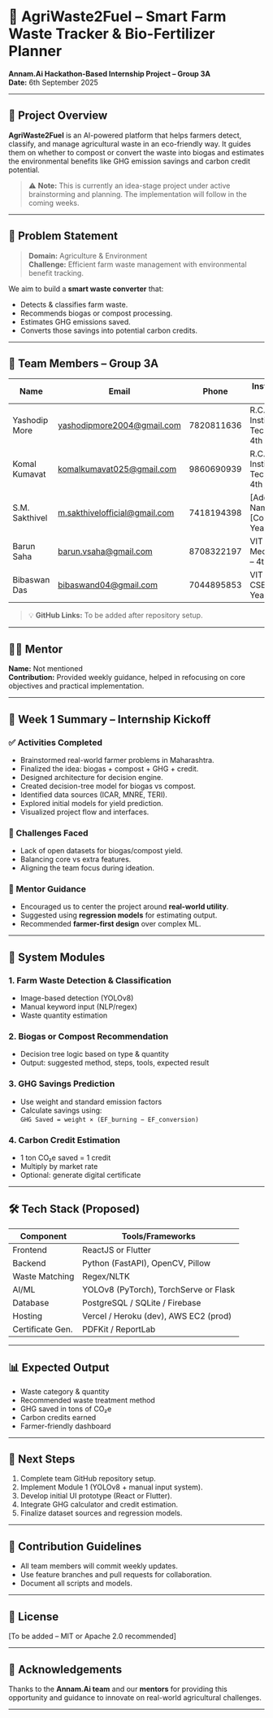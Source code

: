 # 🌾 AgriWaste2Fuel – Smart Farm Waste Tracker & Bio-Fertilizer Planner

**Annam.Ai Hackathon-Based Internship Project – Group 3A**  
**Date:** 6th September 2025

---

## 🚀 Project Overview

**AgriWaste2Fuel** is an AI-powered platform that helps farmers detect, classify, and manage agricultural waste in an eco-friendly way. It guides them on whether to compost or convert the waste into biogas and estimates the environmental benefits like GHG emission savings and carbon credit potential.

> ⚠️ **Note:** This is currently an idea-stage project under active brainstorming and planning. The implementation will follow in the coming weeks.

---

## 🌱 Problem Statement

> **Domain:** Agriculture & Environment  
> **Challenge:** Efficient farm waste management with environmental benefit tracking.

We aim to build a **smart waste converter** that:
- Detects & classifies farm waste.
- Recommends biogas or compost processing.
- Estimates GHG emissions saved.
- Converts those savings into potential carbon credits.

---

## 👥 Team Members – Group 3A

| Name             | Email                             | Phone       | Institution & Year                            |
|------------------|------------------------------------|-------------|-----------------------------------------------|
| Yashodip More    | yashodipmore2004@gmail.com         | 7820811636  | R.C. Patel Institute of Technology, 4th Year  |
| Komal Kumavat    | komalkumavat025@gmail.com          | 9860690939  | R.C. Patel Institute of Technology, 4th Year  |
| S.M. Sakthivel   | m.sakthivelofficial@gmail.com      | 7418194398  | [Add College Name], [Course & Year]           |
| Barun Saha       | barun.vsaha@gmail.com              | 8708322197  | VIT Chennai, Mechatronics – 4th Year          |
| Bibaswan Das     | bibaswand04@gmail.com              | 7044895853  | VIT Chennai, CSE – 4th Year                   |

> 💡 **GitHub Links:** To be added after repository setup.

---

## 🧑‍🏫 Mentor

**Name:** Not mentioned  
**Contribution:** Provided weekly guidance, helped in refocusing on core objectives and practical implementation.

---

## 📅 Week 1 Summary – Internship Kickoff

### ✅ Activities Completed
- Brainstormed real-world farmer problems in Maharashtra.
- Finalized the idea: biogas + compost + GHG + credit.
- Designed architecture for decision engine.
- Created decision-tree model for biogas vs compost.
- Identified data sources (ICAR, MNRE, TERI).
- Explored initial models for yield prediction.
- Visualized project flow and interfaces.

### 🧠 Challenges Faced
- Lack of open datasets for biogas/compost yield.
- Balancing core vs extra features.
- Aligning the team focus during ideation.

### 🙌 Mentor Guidance
- Encouraged us to center the project around **real-world utility**.
- Suggested using **regression models** for estimating output.
- Recommended **farmer-first design** over complex ML.

---

## 🧩 System Modules

### 1. **Farm Waste Detection & Classification**
- Image-based detection (YOLOv8)
- Manual keyword input (NLP/regex)
- Waste quantity estimation

### 2. **Biogas or Compost Recommendation**
- Decision tree logic based on type & quantity
- Output: suggested method, steps, tools, expected result

### 3. **GHG Savings Prediction**
- Use weight and standard emission factors
- Calculate savings using:  
  `GHG Saved = weight × (EF_burning − EF_conversion)`

### 4. **Carbon Credit Estimation**
- 1 ton CO₂e saved = 1 credit
- Multiply by market rate
- Optional: generate digital certificate

---

## 🛠️ Tech Stack (Proposed)

| Component        | Tools/Frameworks                            |
|------------------|---------------------------------------------|
| Frontend         | ReactJS or Flutter                          |
| Backend          | Python (FastAPI), OpenCV, Pillow            |
| Waste Matching   | Regex/NLTK                                  |
| AI/ML            | YOLOv8 (PyTorch), TorchServe or Flask       |
| Database         | PostgreSQL / SQLite / Firebase              |
| Hosting          | Vercel / Heroku (dev), AWS EC2 (prod)       |
| Certificate Gen. | PDFKit / ReportLab                          |

---

## 📊 Expected Output

- Waste category & quantity
- Recommended waste treatment method
- GHG saved in tons of CO₂e
- Carbon credits earned
- Farmer-friendly dashboard

---

## 📌 Next Steps

1. Complete team GitHub repository setup.
2. Implement Module 1 (YOLOv8 + manual input system).
3. Develop initial UI prototype (React or Flutter).
4. Integrate GHG calculator and credit estimation.
5. Finalize dataset sources and regression models.

---

## 🤝 Contribution Guidelines

- All team members will commit weekly updates.
- Use feature branches and pull requests for collaboration.
- Document all scripts and models.

---

## 📜 License

[To be added – MIT or Apache 2.0 recommended]

---

## 🙏 Acknowledgements

Thanks to the **Annam.Ai team** and our **mentors** for providing this opportunity and guidance to innovate on real-world agricultural challenges.

---
